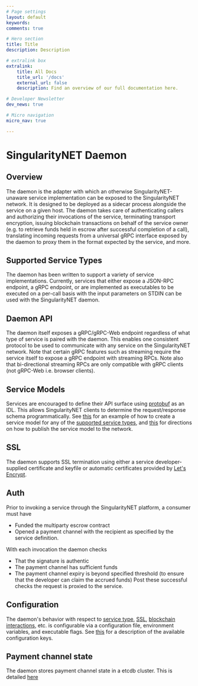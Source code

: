 ```yaml
---
# Page settings
layout: default
keywords:
comments: true

# Hero section
title: Title
description: Description

# extralink box
extralink:
    title: All Docs
    title_url: '/docs'
    external_url: false
    description: Find an overview of our full documentation here.

# Developer Newsletter
dev_news: true

# Micro navigation
micro_nav: true

---
```

# SingularityNET Daemon

## Overview

The daemon is the adapter with which an otherwise SingularityNET-unaware service implementation can be exposed to the SingularityNET network. It is designed to be deployed as a sidecar process alongside the service on a given host. The daemon takes care of authenticating callers and authorizing their invocations of the service, terminating transport encryption, issuing blockchain transactions on behalf of the service owner (e.g. to retrieve funds held in escrow after successful completion of a call), translating incoming requests from a universal gRPC interface exposed by the daemon to proxy them in the format expected by the service, and more.

## Supported Service Types

The daemon has been written to support a variety of service implementations. Currently, services that either expose a JSON-RPC endpoint, a gRPC endpoint, or are implemented as executables to be executed on a per-call basis with the input parameters on STDIN can be used with the SingularityNET daemon.

## Daemon API

The daemon itself exposes a gRPC/gRPC-Web endpoint regardless of what type of service is paired with the daemon. This enables one consistent protocol to be used to communicate with any service on the SingularityNET network. Note that certain gRPC features such as streaming require the service itself to expose a gRPC endpoint with streaming RPCs. Note also that bi-directional streaming RPCs are only compatible with gRPC clients (not gRPC-Web i.e. browser clients).

## Service Models

Services are encouraged to define their API surface using [protobuf](https://developers.google.com/protocol-buffers/docs/reference/proto3-spec#service_definition) as an IDL. This allows SingularityNET clients to determine the request/response schema programmatically. See [this](archive/alpha/Platform-How-Tos.md#create-a-service-model) for an example of how to create a service model for any of the [supported service types](#supported-service-types), and [this](archive/alpha/Platform-How-Tos.md#publish-service-metadata) for directions on how to publish the service model to the network.

## SSL

The daemon supports SSL termination using either a service developer-supplied certificate and keyfile or automatic certificates provided by [Let's Encrypt](https://letsencrypt.org/).

## Auth

Prior to invoking a service through the SingularityNET platform, a consumer must have
- Funded  the multiparty escrow contract
- Opened a payment channel with the recipient as specified by the service definition.

With each invocation the daemon checks
- That the signature is authentic
- The payment channel has sufficient funds
- The payment channel expiry is beyond specified threshold (to ensure that the developer can claim the accrued funds)
Post these successful checks the request is proxied to the service.

## Configuration

The daemon's behavior with respect to [service type](#supported-service-types), [SSL](#ssl), [blockchain interactions](#blockchain), etc. is configurable via a configuration file, environment variables, and executable flags. See [this](archive/alpha/Platform-How-Tos.md#configure-singularitynet-daemon) for a description of the available configuration keys.

## Payment channel state

The daemon stores payment channel state in a etcdb cluster. This is detailed [here](../payment-channel/PaymentChannelStorage.md)
